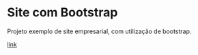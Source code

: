 # Site com Bootstrap

Projeto exemplo de site empresarial, com utilização de bootstrap.

[link](https://AndersonMerten.github.io/Projetos-extras/Site%20completo%20bootstrap/main.html)
